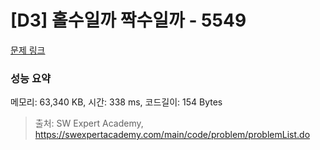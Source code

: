 # [D3] 홀수일까 짝수일까 - 5549 

[문제 링크](https://swexpertacademy.com/main/code/problem/problemDetail.do?contestProbId=AWWxpEDaAVoDFAW4) 

### 성능 요약

메모리: 63,340 KB, 시간: 338 ms, 코드길이: 154 Bytes



> 출처: SW Expert Academy, https://swexpertacademy.com/main/code/problem/problemList.do